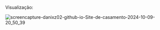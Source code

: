 
Visualização:

![screencapture-danixz02-github-io-Site-de-casamento-2024-10-09-20_50_39](https://github.com/user-attachments/assets/62468395-5b64-4935-a130-fedf7777fdb8)
